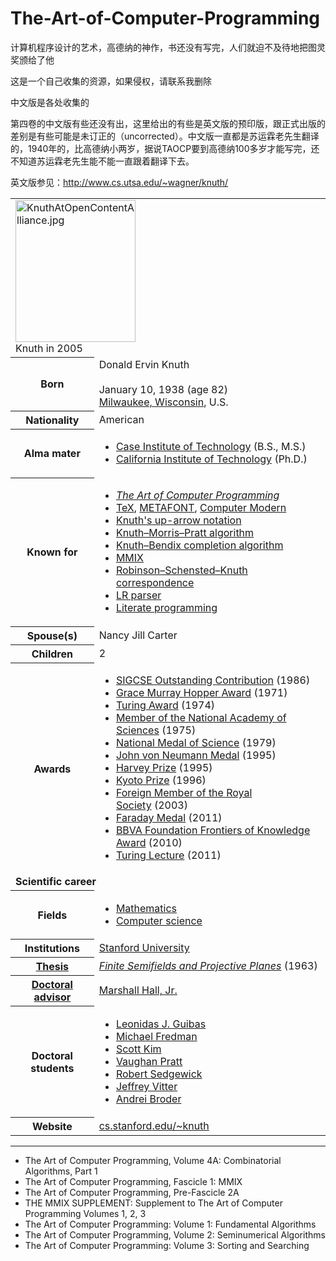 # The-Art-of-Computer-Programming
计算机程序设计的艺术，高德纳的神作，书还没有写完，人们就迫不及待地把图灵奖颁给了他

这是一个自己收集的资源，如果侵权，请联系我删除

中文版是各处收集的

第四卷的中文版有些还没有出，这里给出的有些是英文版的预印版，跟正式出版的差别是有些可能是未订正的（uncorrected）。中文版一直都是苏运霖老先生翻译的，1940年的，比高德纳小两岁，据说TAOCP要到高德纳100多岁才能写完，还不知道苏运霖老先生能不能一直跟着翻译下去。

英文版参见：<http://www.cs.utsa.edu/~wagner/knuth/>

<table class="infobox biography vcard">
<tbody>
<tr>
<td colspan="2"><a class="image" href="1.jpg"><img src="1.jpg" srcset="1.jpg" alt="KnuthAtOpenContentAlliance.jpg" width="192" height="227" data-file-width="427" data-file-height="505" /></a>
<div>Knuth in 2005</div>
</td>
</tr>
<tr>
<th scope="row">Born</th>
<td>
<div class="nickname">Donald Ervin Knuth</div>
<br />January 10, 1938<span class="noprint ForceAgeToShow">&nbsp;(age&nbsp;82)</span><br />
<div class="birthplace"><a title="Milwaukee" href="https://en.wikipedia.org/wiki/Milwaukee">Milwaukee, Wisconsin</a>, U.S.</div>
</td>
</tr>
<tr>
<th scope="row">Nationality</th>
<td class="category">American</td>
</tr>
<tr>
<th scope="row">Alma&nbsp;mater</th>
<td>
<div class="plainlist">
<ul>
<li><a title="Case Western Reserve University" href="https://en.wikipedia.org/wiki/Case_Western_Reserve_University">Case Institute of Technology</a>&nbsp;(B.S., M.S.)</li>
<li><a title="California Institute of Technology" href="https://en.wikipedia.org/wiki/California_Institute_of_Technology">California Institute of Technology</a>&nbsp;(Ph.D.)</li>
</ul>
</div>
</td>
</tr>
<tr>
<th scope="row">Known&nbsp;for</th>
<td>
<div class="plainlist">
<ul>
<li><em><a title="The Art of Computer Programming" href="https://en.wikipedia.org/wiki/The_Art_of_Computer_Programming">The Art of Computer Programming</a></em></li>
<li><a title="TeX" href="https://en.wikipedia.org/wiki/TeX">TeX</a>,&nbsp;<a class="mw-redirect" title="METAFONT" href="https://en.wikipedia.org/wiki/METAFONT">METAFONT</a>,&nbsp;<a title="Computer Modern" href="https://en.wikipedia.org/wiki/Computer_Modern">Computer Modern</a></li>
<li><a title="Knuth's up-arrow notation" href="https://en.wikipedia.org/wiki/Knuth%27s_up-arrow_notation">Knuth's up-arrow notation</a></li>
<li><a title="Knuth&ndash;Morris&ndash;Pratt algorithm" href="https://en.wikipedia.org/wiki/Knuth%E2%80%93Morris%E2%80%93Pratt_algorithm">Knuth&ndash;Morris&ndash;Pratt algorithm</a></li>
<li><a title="Knuth&ndash;Bendix completion algorithm" href="https://en.wikipedia.org/wiki/Knuth%E2%80%93Bendix_completion_algorithm">Knuth&ndash;Bendix completion algorithm</a></li>
<li><a title="MMIX" href="https://en.wikipedia.org/wiki/MMIX">MMIX</a></li>
<li><a title="Robinson&ndash;Schensted&ndash;Knuth correspondence" href="https://en.wikipedia.org/wiki/Robinson%E2%80%93Schensted%E2%80%93Knuth_correspondence">Robinson&ndash;Schensted&ndash;Knuth correspondence</a></li>
<li><a title="LR parser" href="https://en.wikipedia.org/wiki/LR_parser">LR parser</a></li>
<li><a title="Literate programming" href="https://en.wikipedia.org/wiki/Literate_programming">Literate programming</a></li>
</ul>
</div>
</td>
</tr>
<tr>
<th scope="row"><span class="nowrap">Spouse(s)</span></th>
<td>Nancy Jill Carter</td>
</tr>
<tr>
<th scope="row">Children</th>
<td>2</td>
</tr>
<tr>
<th scope="row">Awards</th>
<td>
<div class="plainlist">
<ul>
<li><a class="mw-redirect" title="Outstanding Contribution to Computer Science Education" href="https://en.wikipedia.org/wiki/Outstanding_Contribution_to_Computer_Science_Education">SIGCSE Outstanding Contribution</a>&nbsp;(1986)</li>
<li><a title="Grace Murray Hopper Award" href="https://en.wikipedia.org/wiki/Grace_Murray_Hopper_Award">Grace Murray Hopper Award</a>&nbsp;(1971)</li>
<li><a title="Turing Award" href="https://en.wikipedia.org/wiki/Turing_Award">Turing Award</a>&nbsp;(1974)</li>
<li><a title="Member of the National Academy of Sciences" href="https://en.wikipedia.org/wiki/Member_of_the_National_Academy_of_Sciences">Member of the National Academy of Sciences</a>&nbsp;(1975)</li>
<li><a title="National Medal of Science" href="https://en.wikipedia.org/wiki/National_Medal_of_Science">National Medal of Science</a>&nbsp;(1979)</li>
<li><a class="mw-redirect" title="John von Neumann Medal" href="https://en.wikipedia.org/wiki/John_von_Neumann_Medal">John von Neumann Medal</a>&nbsp;(1995)</li>
<li><a title="Harvey Prize" href="https://en.wikipedia.org/wiki/Harvey_Prize">Harvey Prize</a>&nbsp;(1995)</li>
<li><a title="Kyoto Prize" href="https://en.wikipedia.org/wiki/Kyoto_Prize">Kyoto Prize</a>&nbsp;(1996)</li>
<li><a class="mw-redirect" title="Foreign Member of the Royal Society" href="https://en.wikipedia.org/wiki/Foreign_Member_of_the_Royal_Society">Foreign Member of the Royal Society</a>&nbsp;(2003)</li>
<li><a class="mw-redirect" title="Faraday Medal" href="https://en.wikipedia.org/wiki/Faraday_Medal">Faraday Medal</a>&nbsp;(2011)</li>
<li><a class="mw-redirect" title="BBVA Foundation Frontiers of Knowledge Award" href="https://en.wikipedia.org/wiki/BBVA_Foundation_Frontiers_of_Knowledge_Award">BBVA Foundation Frontiers of Knowledge Award</a>&nbsp;(2010)</li>
<li><a class="mw-redirect" title="Turing Lecture" href="https://en.wikipedia.org/wiki/Turing_Lecture">Turing Lecture</a>&nbsp;(2011)</li>
</ul>
</div>
</td>
</tr>
<tr>
<td colspan="2"><strong>Scientific career</strong></td>
</tr>
<tr>
<th scope="row">Fields</th>
<td class="category">
<div class="plainlist">
<ul>
<li><a title="Mathematics" href="https://en.wikipedia.org/wiki/Mathematics">Mathematics</a></li>
<li><a title="Computer science" href="https://en.wikipedia.org/wiki/Computer_science">Computer science</a></li>
</ul>
</div>
</td>
</tr>
<tr>
<th scope="row">Institutions</th>
<td><a title="Stanford University" href="https://en.wikipedia.org/wiki/Stanford_University">Stanford University</a></td>
</tr>
<tr>
<th scope="row"><a title="Thesis" href="https://en.wikipedia.org/wiki/Thesis">Thesis</a></th>
<td><a class="external text" href="1.pdf" rel="nofollow"><em>Finite Semifields and Projective Planes</em></a>&nbsp;(1963)</td>
</tr>
<tr>
<th scope="row"><a title="Doctoral advisor" href="https://en.wikipedia.org/wiki/Doctoral_advisor">Doctoral advisor</a></th>
<td><a title="Marshall Hall (mathematician)" href="https://en.wikipedia.org/wiki/Marshall_Hall_(mathematician)">Marshall Hall, Jr.</a></td>
</tr>
<tr>
<th scope="row">Doctoral students</th>
<td>
<div class="plainlist">
<ul>
<li><a title="Leonidas J. Guibas" href="https://en.wikipedia.org/wiki/Leonidas_J._Guibas">Leonidas J. Guibas</a></li>
<li><a title="Michael Fredman" href="https://en.wikipedia.org/wiki/Michael_Fredman">Michael Fredman</a></li>
<li><a title="Scott Kim" href="https://en.wikipedia.org/wiki/Scott_Kim">Scott Kim</a></li>
<li><a title="Vaughan Pratt" href="https://en.wikipedia.org/wiki/Vaughan_Pratt">Vaughan Pratt</a></li>
<li><a title="Robert Sedgewick (computer scientist)" href="https://en.wikipedia.org/wiki/Robert_Sedgewick_(computer_scientist)">Robert Sedgewick</a></li>
<li><a title="Jeffrey Vitter" href="https://en.wikipedia.org/wiki/Jeffrey_Vitter">Jeffrey Vitter</a></li>
<li><a title="Andrei Broder" href="https://en.wikipedia.org/wiki/Andrei_Broder">Andrei Broder</a></li>
</ul>
</div>
</td>
</tr>
<tr>
<th scope="row">Website</th>
<td><span class="url"><a class="external text" href="https://cs.stanford.edu/~knuth" rel="nofollow">cs<wbr />.stanford<wbr />.edu<wbr />/~knuth</a></span></td>
</tr>
</tbody>
</table>


<hr>


<ul>
 <li><a target="_blank" href="https://github.com/manjunath5496/The-Art-of-Computer-Programming-Books/blob/master/aoc(1).pdf" style="text-decoration:none;">The Art of Computer Programming, Volume 4A: Combinatorial Algorithms, Part 1</a></li>
  
<li><a target="_blank" href="https://github.com/manjunath5496/The-Art-of-Computer-Programming-Books/blob/master/aoc(2).pdf" style="text-decoration:none;">The Art of Computer Programming, Fascicle 1: MMIX </a></li>  
  
<li><a target="_blank" href="https://github.com/manjunath5496/The-Art-of-Computer-Programming-Books/blob/master/aoc(3).pdf" style="text-decoration:none;">The Art of Computer Programming, Pre-Fascicle 2A</a></li>

 
<li><a target="_blank" href="https://github.com/manjunath5496/The-Art-of-Computer-Programming-Books/blob/master/aoc(4).pdf" style="text-decoration:none;">THE MMIX SUPPLEMENT: Supplement to The Art of Computer Programming Volumes 1, 2, 3</a></li>
                               
  <li><a target="_blank" href="https://github.com/manjunath5496/The-Art-of-Computer-Programming-Books/blob/master/aoc(5).pdf" style="text-decoration:none;">The Art of Computer Programming: Volume 1: Fundamental Algorithms  </a></li>   

 <li><a target="_blank" href="https://github.com/manjunath5496/The-Art-of-Computer-Programming-Books/blob/master/aoc(6).pdf" style="text-decoration:none;">The Art of Computer Programming, Volume 2: Seminumerical Algorithms</a></li>
                <li><a target="_blank" href="https://github.com/manjunath5496/The-Art-of-Computer-Programming-Books/blob/master/aoc(7).pdf" style="text-decoration:none;">The Art of Computer Programming: Volume 3: Sorting and Searching</a></li>  
         
</ul>

